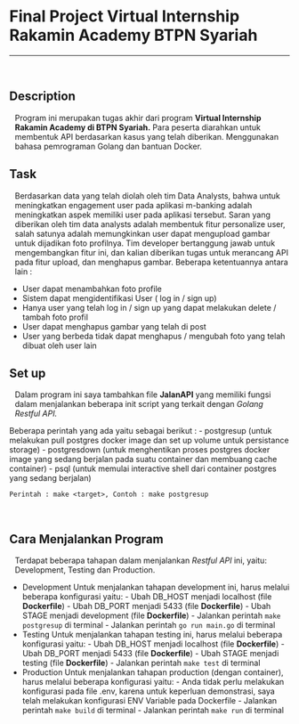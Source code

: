 # **Final Project Virtual Internship Rakamin Academy BTPN Syariah** 

<hr/>
<br/>

## Description
<p style="margin-left: 10px">
    Program ini merupakan tugas akhir dari program <b>Virtual Internship Rakamin Academy di BTPN Syariah.</b>
    Para peserta diarahkan untuk membentuk API berdasarkan kasus yang telah diberikan. Menggunakan bahasa pemrograman Golang dan bantuan Docker.
</p>

## Task
<p style="margin-left: 10px">
    Berdasarkan data yang telah diolah oleh tim Data Analysts, bahwa untuk meningkatkan engagement user pada aplikasi m-banking adalah meningkatkan aspek memiliki user pada aplikasi tersebut. Saran yang diberikan oleh tim data analysts adalah membentuk fitur personalize user, salah satunya adalah memungkinkan user dapat mengupload gambar untuk dijadikan foto profilnya. Tim developer bertanggung jawab untuk mengembangkan fitur ini, dan kalian diberikan tugas untuk merancang API pada fitur upload, dan menghapus gambar. Beberapa ketentuannya antara lain :
    <ul>
        <li>User dapat menambahkan foto profile</li>
        <li>Sistem dapat mengidentifikasi User ( log in / sign up)</li>
        <li>Hanya user yang telah log in / sign up yang dapat melakukan delete / tambah foto profil</li>
        <li>User dapat menghapus gambar yang telah di post</li>
        <li>User yang berbeda tidak dapat menghapus / mengubah foto yang telah dibuat oleh user lain</li>
    </ul>
</p>

## Set up
<p style="margin-left: 10px">
    Dalam program ini saya tambahkan file <b>JalanAPI</b> yang memiliki fungsi dalam menjalankan beberapa init script yang terkait dengan <i>Golang Restful API.</i>
</p>
Beberapa perintah yang ada yaitu sebagai berikut :
- postgresup (untuk melakukan pull postgres docker image dan set up volume untuk persistance storage)
- postgresdown (untuk menghentikan proses postgres docker image yang sedang berjalan pada suatu container dan membuang cache container)
- psql (untuk memulai interactive shell dari container postgres yang sedang berjalan)

`Perintah : make <target>, Contoh : make postgresup`

<br />

## Cara Menjalankan Program
<p style="margin-left:10px">
    Terdapat beberapa tahapan dalam menjalankan <i>Restful API</i> ini, yaitu: Development, Testing dan Production.
</p>

- Development 
    Untuk menjalankan tahapan development ini, harus melalui beberapa konfigurasi yaitu:
        - Ubah DB_HOST menjadi localhost (file <b>Dockerfile</b>)
        - Ubah DB_PORT menjadi 5433 (file <b>Dockerfile</b>)
        - Ubah STAGE menjadi development (file <b>Dockerfile</b>)
        - Jalankan perintah `make postgresup` di terminal
        - Jalankan perintah `go run main.go` di terminal
- Testing
    Untuk menjalankan tahapan testing ini, harus melalui beberapa konfigurasi yaitu:
        - Ubah DB_HOST menjadi localhost (file <b>Dockerfile</b>)
        - Ubah DB_PORT menjadi 5433 (file <b>Dockerfile</b>)
        - Ubah STAGE menjadi testing (file <b>Dockerfile</b>)
        - Jalankan perintah `make test` di terminal
- Production
    Untuk menjalankan tahapan production (dengan container), harus melalui beberapa konfigurasi yaitu:
        - Anda tidak perlu melakukan konfigurasi pada file .env, karena untuk keperluan demonstrasi, saya telah melakukan konfigurasi ENV Variable pada Dockerfile
        - Jalankan perintah `make build` di terminal
        - Jalankan perintah `make run` di terminal